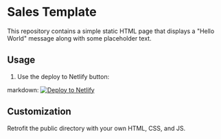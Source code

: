 # Sales Template

This repository contains a simple static HTML page that displays a "Hello World" message along with some placeholder text. 


## Usage

1. Use the deploy to Netlify button:

  markdown:
  [![Deploy to Netlify](https://www.netlify.com/img/deploy/button.svg)](https://app.netlify.com/start/deploy?repository=https://github.com/netlifyjoe/sales-template)


## Customization

Retrofit the public directory with your own HTML, CSS, and JS.  

